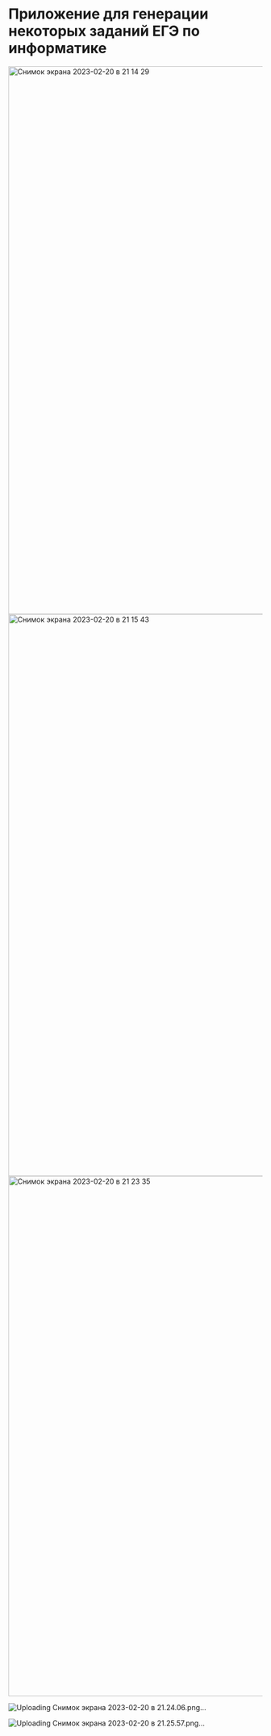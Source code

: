 # Приложение для генерации некоторых заданий ЕГЭ по информатике

 
<img width="1087" alt="Снимок экрана 2023-02-20 в 21 14 29" src="https://user-images.githubusercontent.com/70802206/220118719-c5c8533c-fba5-4934-b60c-dc15ec4618da.png">    

<img width="1115" alt="Снимок экрана 2023-02-20 в 21 15 43" src="https://user-images.githubusercontent.com/70802206/220119154-3dec4e21-72a1-4681-8bbc-6afb1bbeac54.png">    

<img width="1032" alt="Снимок экрана 2023-02-20 в 21 23 35" src="https://user-images.githubusercontent.com/70802206/220120559-a3ef2cfb-626f-42e7-8443-3188483522f0.png">    

![Uploading Снимок экрана 2023-02-20 в 21.24.06.png…]()    

![Uploading Снимок экрана 2023-02-20 в 21.25.57.png…]()    

